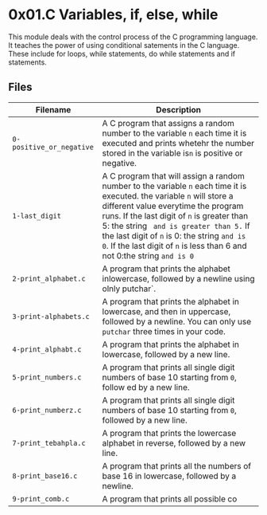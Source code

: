 # 0x01.C Variables, if, else, while

This module deals with the control process of the C programming language. It teaches the power of using conditional satements in the C language. These include for loops, while statements, do while statements and if statements.

## Files

| Filename | Description |
|------------------------| --------------------------------------|
| `0-positive_or_negative` |  A C program that assigns a random number to the variable `n` each time it is executed and prints whetehr the number stored in the variable is`n` is positive or negative. |
| `1-last_digit` | A C program that will assign a random number to the variable `n` each time it is executed. the variable `n` will  store a different value everytime the program runs. If the last digit of `n` is greater than 5: the string ` and is greater than 5.` If the last digit of `n` is 0: the string `and is 0`. If the last digit of `n` is less than 6 and not 0:the string `and is 0`|
| `2-print_alphabet.c` | A program that prints the alphabet inlowercase, followed by a newline using olnly 	putchar`.|
| `3-print-alphabets.c` | A program that prints the alphabet in lowercase, and then in uppercase, followed by a newline. You can only use `putchar` three times in your code. |
| `4-print_alphabt.c` | A program that prints the alphabet in lowercase, followed by a new line. |
| `5-print_numbers.c` | A program that prints all single digit numbers of base 10 starting from `0`, follow ed by a new line.|
| `6-print_numberz.c` | A program that prints all single digit numbers of base 10 starting from `0`, followed by a new line. |
| `7-print_tebahpla.c` | A program that prints the lowercase alphabet in reverse, followed by a new line. |
| `8-print_base16.c` | A program that prints all the numbers of base 16 in lowercase, followed by a newline. |
| `9-print_comb.c` | A program that prints all possible co
